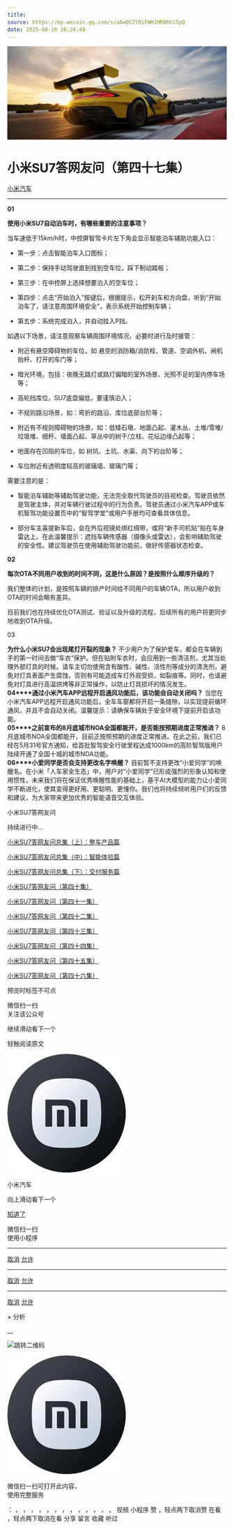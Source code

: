 ```yaml
---
title: 
source: https://mp.weixin.qq.com/s/aAwQCZlRiFWHJHR86hi5pQ
date: 2025-08-10 16:24:49
---
```


![cover_image](images/img_aa1e647f.jpg)


#  小米SU7答网友问（第四十七集）


[ 小米汽车 ](<javascript:void\(0\);>)

______

  

****01****

**使用小米SU7自动泊车时，有哪些重要的注意事项？**  

当车速低于15km/h时，中控屏智驾卡片左下角会显示智能泊车辅助功能入口：

  * 第一步：点击智能泊车入口图标；

  * 第二步：保持手动驾驶直到找到空车位，踩下制动踏板；

  * 第三步：在中控屏上选择想要泊入的空车位；

  * 第四步：点击“开始泊入”按键后，根据提示，松开刹车和方向盘，听到“开始泊车了，请注意周围环境安全”，表示系统开始控制车辆；

  * 第五步：系统完成泊入，并自动挂入P挡。

如遇以下场景，请注意观察车辆周围环境情况，必要时进行及时接管：

  * 附近有悬空障碍物的车位，如 悬空的消防箱/消防栓、管道、空调外机、闸机抬杆、打开的车门等；

  * 暗光环境，包括：夜晚无路灯或路灯偏暗的室外场景、光照不足的室内停车场等；

  * 高轮挡库位，SU7底盘偏低，要谨慎泊入；

  * 不规则路沿场景，如：弯折的路沿、库位底部台阶等；

  * 附近有不规则障碍物的场景，如：低矮石墩、地面凸起、灌木丛、土堆/雪堆/垃圾堆、细杆、墙面凸起、草丛中的树干/立柱、花坛边缘凸起等；

  * 地面存在凹陷的车位，如 树坑、土坑、水渠、向下的台阶等；

  * 车位附近有透明度较高的玻璃墙、玻璃门等；

需要注意的是：

  * 智能泊车辅助等辅助驾驶功能，无法完全取代驾驶员的目视检查。驾驶员依然是驾驶主体，并对车辆行驶过程中的行为负责。驾驶员通过小米汽车APP或车机智驾功能设置页中的“智驾学堂”或用户手册均可查看具体信息。

  * 部分车主喜提新车后，会在外后视镜处绑红绸带，或将“新手司机贴”贴在车身雷达上。在此温馨提示：遮挡车辆传感器（摄像头或雷达），会影响辅助驾驶的安全性。建议驾驶员在使用辅助驾驶功能前，做好传感器状态检查。

  

**02**

**每次OTA不同用户收到的时间不同，这是什么原因？是按照什么顺序升级的？**

我们整体的计划，是按照车辆的排产时间给不同用户的车辆OTA，所以用户收到OTA的时间会略有差异。

目前我们也在持续优化OTA测试、验证以及升级的流程，后续所有的用户将更同步地收到OTA升级。

03

**为什么小米SU7会出现尾灯开裂的现象？** 不少用户为了保护爱车，都会在车辆到手的第一时间去做“车衣”保护。但在贴附车衣时，会应用到一些清洁剂，尤其当处理外部灯具的时候。请车主切勿使用含有酸性、碱性、活性剂等成分的清洗剂，避免对灯具表面产生腐蚀，否则有可能造成车灯外观受损，如裂痕等。同时，也请避免对灯具进行高温烘烤等非正常操作，以防止灯具损坏的情况发生。  
**04****通过小米汽车APP远程开启通风功能后，该功能会自动关闭吗？** 当您在小米汽车APP远程开启通风功能后，全车车窗都将开启一条缝隙，以实现提前循环通风，并且不会自动关闭。温馨提示：请确保车辆处于安全环境下提前开启该功能。  
**05****之前宣布的8月底城市NOA全国都能开，是否能按预期进度正常推进？** 8月底城市NOA全国都能开，目前正按照预期的进度正常推进。在此之前，我们已经在5月31号官方通知，给首批智驾安全行驶里程达成1000km的高阶智驾版用户陆续开通了全国十城的城市NOA功能。  
**06****小爱同学是否会支持更改名字唤醒？** 目前暂不支持更改“小爱同学”的唤醒名。在小米「人车家全生态」中，用户对“小爱同学”已形成强烈的形象认知和使用惯性，未来我们将在保证优秀唤醒性能的基础上，基于AI大模型的能力让小爱同学不断进化，使其变得更好用、更聪明、更懂你。我们也将持续倾听用户们的反馈和建议，为大家带来更加优秀的智能语音交互体验。

  

小米SU7答网友问

持续进行中…

[小米SU7答网友问总集（上）：整车产品篇](<http://mp.weixin.qq.com/s?__biz=MzkyNzU3MDI3Nw==&mid=2247489972&idx=1&sn=b8c58d29e1da2eb08549f48262d2fcce&chksm=c22759bef550d0a88c50e70ab4bc59b26ab31ee5e634a52694ee0cc28f08979a4662fe598032&scene=21#wechat_redirect>)

[小米SU7答网友问总集（中）：智能体验篇](<http://mp.weixin.qq.com/s?__biz=MzkyNzU3MDI3Nw==&mid=2247490580&idx=1&sn=c0e685b4d60f817a799fd4594ab294ad&chksm=c2275c1ef550d508549e791b5b0d076288f55ee40a8145ea3642e6f9166aedba8b267cb11051&scene=21#wechat_redirect>)

[小米SU7答网友问总集（下）：交付服务篇](<http://mp.weixin.qq.com/s?__biz=MzkyNzU3MDI3Nw==&mid=2247490603&idx=1&sn=88ef8375987c8a7be5c1bc6b8a42e9f6&chksm=c2275c21f550d537cbed33f14c6062f066a768b19efdaa1fd3b67dc17c1abe494d5cffa15124&scene=21#wechat_redirect>)

[小米SU7答网友问（第四十集）](<http://mp.weixin.qq.com/s?__biz=MzkyNzU3MDI3Nw==&mid=2247490643&idx=1&sn=213f175676280f7958bace8d6d467568&chksm=c2275c59f550d54f201060f9c4c7dd8be6c6bd2737d38aa16cc3ccb85f8b7fd9598e0def18f8&scene=21#wechat_redirect>)

[小米SU7答网友问（第四十一集）](<http://mp.weixin.qq.com/s?__biz=MzkyNzU3MDI3Nw==&mid=2247490710&idx=1&sn=56d9b707c60ba5be5457d884f1013f88&chksm=c2275c9cf550d58a249cdd7bf8ea554d1b19869171a8addb307c4ab9daf17ae6f1a8ec8a190d&scene=21#wechat_redirect>)  

[小米SU7答网友问（第四十二集）](<http://mp.weixin.qq.com/s?__biz=MzkyNzU3MDI3Nw==&mid=2247490735&idx=1&sn=70a61bb524c263198c3db73cd0f4db6c&chksm=c2275ca5f550d5b3eacbf734b503cfdde5466232420a627886309ae897b7ae6cecdea1acc52a&scene=21#wechat_redirect>)

[小米SU7答网友问（第四十三集）](<http://mp.weixin.qq.com/s?__biz=MzkyNzU3MDI3Nw==&mid=2247490743&idx=1&sn=bffffaf2e910fc0e666a7648ed694fe5&chksm=c2275cbdf550d5ab1bf4c1d6b82c5a1f3b5206ee1a1d05198ae7a8f1af4d59f839dc34fd6ad2&scene=21#wechat_redirect>)

[小米SU7答网友问（第四十四集）](<http://mp.weixin.qq.com/s?__biz=MzkyNzU3MDI3Nw==&mid=2247490748&idx=1&sn=6160b9038c5209a9e64153ebcb2d3807&chksm=c2275cb6f550d5a0e14bab2b01483fad1bcee53889419e318e91d5768d3952c1c7b30ad0e185&scene=21#wechat_redirect>)

[小米SU7答网友问（第四十五集）](<http://mp.weixin.qq.com/s?__biz=MzkyNzU3MDI3Nw==&mid=2247494797&idx=1&sn=a97b403a4ff07ba213987e171f50119b&chksm=c224ac87f5532591b05a0ee18ef74c9372a10feb14481925ce4f496e9e11ef2f8d4b59336092&scene=21#wechat_redirect>)

[小米SU7答网友问（第四十六集）](<http://mp.weixin.qq.com/s?__biz=MzkyNzU3MDI3Nw==&mid=2247496002&idx=1&sn=581d0d1142d93ce150fea3965895558c&chksm=c224b148f553385e5f55cf9d7371f2db2fb70c3b8abb72b00774d4ffd446d16babcf1186ac00&scene=21#wechat_redirect>)

  

[](<http://mp.weixin.qq.com/s?__biz=MzkyNzU3MDI3Nw==&mid=2247490603&idx=1&sn=88ef8375987c8a7be5c1bc6b8a42e9f6&chksm=c2275c21f550d537cbed33f14c6062f066a768b19efdaa1fd3b67dc17c1abe494d5cffa15124&scene=21#wechat_redirect>)

  

[](<>)[](<>)

  

预览时标签不可点

微信扫一扫  
关注该公众号

继续滑动看下一个

轻触阅读原文

![img_97d833da.jpg](images/img_97d833da.jpg)

小米汽车 

向上滑动看下一个

[知道了](<javascript:;>)

微信扫一扫  
使用小程序

****

[取消](<javascript:void\(0\);>) [允许](<javascript:void\(0\);>)

****

[取消](<javascript:void\(0\);>) [允许](<javascript:void\(0\);>)

****

[取消](<javascript:void\(0\);>) [允许](<javascript:void\(0\);>)

× 分析

__

![跳转二维码]()

![作者头像](images/img_97d833da.jpg)

微信扫一扫可打开此内容，  
使用完整服务

： ， ， ， ， ， ， ， ， ， ， ， ， 。 视频 小程序 赞 ，轻点两下取消赞 在看 ，轻点两下取消在看 分享 留言 收藏 听过